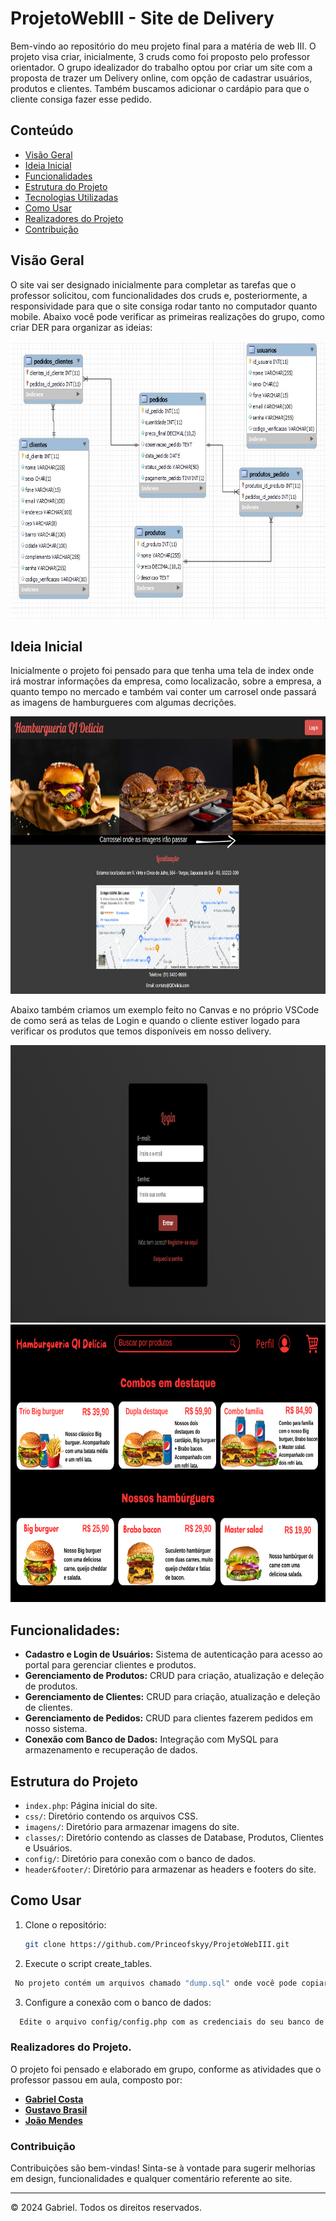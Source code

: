 # ProjetoWebIII - Site de Delivery

Bem-vindo ao repositório do meu projeto final para a matéria de web III. O projeto visa criar, inicialmente, 3 cruds como foi proposto pelo professor orientador. O grupo idealizador do trabalho optou por criar um site com a proposta de trazer um Delivery online, com opção de cadastrar usuários, produtos e clientes. Também buscamos adicionar o cardápio para que o cliente consiga fazer esse pedido.

## Conteúdo

- [Visão Geral](#visão-geral)
- [Ideia Inicial](#ideia-inicial)
- [Funcionalidades](#funcionalidades-principais)
- [Estrutura do Projeto](#estrutura-do-projeto)
- [Tecnologias Utilizadas](#tecnologias-utilizadas)
- [Como Usar](#como-usar)  
- [Realizadores do Projeto](#realizadores-do-projeto)
- [Contribuição](#contribuição)


## Visão Geral

O site vai ser designado inicialmente para completar as tarefas que o professor solicitou, com funcionalidades dos cruds e, posteriormente, a responsividade para que o site consiga rodar tanto no computador quanto mobile. Abaixo você pode verificar as primeiras realizações do grupo, como criar DER para organizar as ideias:

<img src="./imagens/DER.jpg" alt="der" width="1000" height="444">

## Ideia Inicial 

Inicialmente o projeto foi pensado para que tenha uma tela de index onde irá mostrar informações da empresa, como localizacão, sobre a empresa, a quanto tempo no mercado e também vai conter um carrosel onde passará as imagens de hamburgueres com algumas decrições.

<img src="./imagens/index.png" alt="index" width="1000" height="444">

Abaixo também criamos um exemplo feito no Canvas e no próprio VSCode de como será as telas de Login e quando o cliente estiver logado para verificar os produtos que temos disponíveis em nosso delivery. 

<img src="./imagens/TelaLogin.png" alt="telalogin" width="1000" height="444">
<img src="./imagens/QiDelicia.png" alt="telalogin" width="1000" height="444">

## Funcionalidades:

- **Cadastro e Login de Usuários:** Sistema de autenticação para acesso ao portal para gerenciar clientes e produtos.
- **Gerenciamento de Produtos:** CRUD para criação, atualização e deleção de produtos.
- **Gerenciamento de Clientes:** CRUD para criação, atualização e deleção de clientes.
- **Gerenciamento de Pedidos:** CRUD para clientes fazerem pedidos em nosso sistema.
- **Conexão com Banco de Dados:** Integração com MySQL para armazenamento e recuperação de dados.

## Estrutura do Projeto

- `index.php`: Página inicial do site.
- `css/`: Diretório contendo os arquivos CSS.
- `imagens/`: Diretório para armazenar imagens do site.
- `classes/`: Diretório contendo as classes de Database, Produtos, Clientes e Usuários.
- `config/`: Diretório para conexão com o banco de dados.
- `header&footer/`: Diretório para armazenar as headers e footers do site.

## Como Usar

1. Clone o repositório:

   ```bash
   git clone https://github.com/Princeofskyy/ProjetoWebIII.git
   
2. Execute o script create_tables.

 ```bash
  No projeto contém um arquivos chamado "dump.sql" onde você pode copiar o script e colar no seu servidor MySQL.
```

3. Configure a conexão com o banco de dados:
```bash
  Edite o arquivo config/config.php com as credenciais do seu banco de dados.  
```
### Realizadores do Projeto.

O projeto foi pensado e elaborado em grupo, conforme as atividades que o professor passou em aula, composto por:

- [**Gabriel Costa**](https://github.com/Princeofskyy)
- [**Gustavo Brasil**](https://github.com/gustavobrasilm)
- [**João Mendes**](https://github.com/joaomendesp)


### Contribuição

Contribuições são bem-vindas! Sinta-se à vontade para sugerir melhorias em design, funcionalidades e qualquer comentário referente ao site.

---

© 2024 Gabriel. Todos os direitos reservados.




